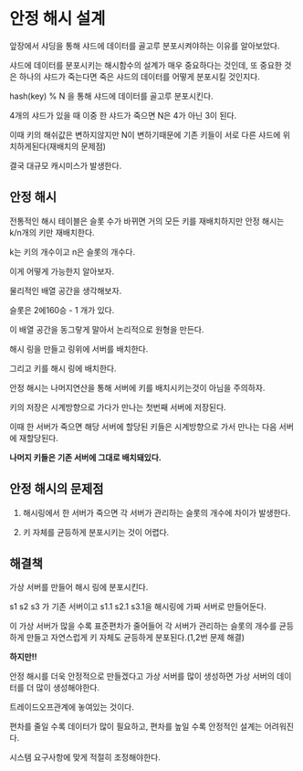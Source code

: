 안정 해시 설계
=

앞장에서 샤딩을 통해 샤드에 데이터를 골고루 분포시켜야하는 이유를 알아보았다.

샤드에 데이터를 분포시키는 해시함수의 설계가 매우 중요하다는 것인데, 또 중요한 것은 하나의 샤드가 죽는다면 죽은 샤드의 데이터를 어떻게 분포시킬 것인지다.

hash(key) % N 을 통해 샤드에 데이터를 골고루 분포시킨다.

4개의 샤드가 있을 때 이중 한 샤드가 죽으면 N은 4가 아닌 3이 된다.

이때 키의 해쉬값은 변하지않지만 N이 변하기때문에 기존 키들이 서로 다른 샤드에 위치하게된다(재배치의 문제점)

결국 대규모 캐시미스가 발생한다.

## 안정 해시

전통적인 해시 테이블은 슬롯 수가 바뀌면 거의 모든 키를 재배치하지만 안정 해시는 k/n개의 키만 재배치한다.

k는 키의 개수이고 n은 슬롯의 개수다.

이게 어떻게 가능한지 알아보자.

물리적인 배열 공간을 생각해보자.

슬롯은 2에160승 - 1 개가 있다.

이 배열 공간을 동그랗게 말아서 논리적으로 원형을 만든다.

해시 링을 만들고 링위에 서버를 배치한다.

그리고 키를 해시 링에 배치한다.

안정 해시는 나머지연산을 통해 서버에 키를 배치시키는것이 아님을 주의하자.

키의 저장은 시계방향으로 가다가 만나는 첫번째 서버에 저장된다.

이때 한 서버가 죽으면 해당 서버에 할당된 키들은 시계방향으로 가서 만나는 다음 서버에 재할당된다.

**나머지 키들은 기존 서버에 그대로 배치돼있다.**

## 안정 해시의 문제점

1. 해시링에서 한 서버가 죽으면 각 서버가 관리하는 슬롯의 개수에 차이가 발생한다.

2. 키 자체를 균등하게 분포시키는 것이 어렵다.

## 해결책

가상 서버를 만들어 해시 링에 분포시킨다.

s1 s2 s3 가 기존 서버이고 s1.1 s2.1 s3.1을 해시링에 가짜 서버로 만들어둔다.

이 가상 서버가 많을 수록 표준편차가 줄어들어 각 서버가 관리하는 슬롯의 개수를 균등하게 만들고 자연스럽게 키 자체도 균등하게 분포된다.(1,2번 문제 해결)

**하지만!!**

안정 해시를 더욱 안정적으로 만들겠다고 가상 서버를 많이 생성하면 가상 서버의 데이터를 더 많이 생성해야한다.

트레이드오프관계에 놓여있는 것이다.

편차를 줄일 수록 데이터가 많이 필요하고, 편차를 높일 수록 안정적인 설계는 어려워진다.

시스템 요구사항에 맞게 적절히 조정해야한다.

